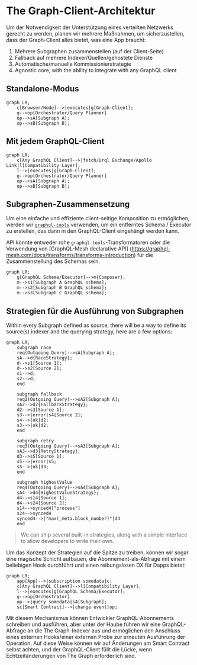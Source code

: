 # The Graph-Client-Architektur

Um der Notwendigkeit der Unterstützung eines verteilten Netzwerks gerecht zu werden, planen wir mehrere Maßnahmen, um sicherzustellen, dass der Graph-Client alles bietet, was eine App braucht:

1. Mehrere Subgraphen zusammenstellen (auf der Client-Seite)
2. Fallback auf mehrere Indexer/Quellen/gehostete Dienste
3. Automatische/manuelle Kommissionierstrategie
4. Agnostic core, with the ability to integrate with any GraphQL client

## Standalone-Modus

```mermaid
graph LR;
    c[Browser/Node]-->|executes|g[Graph-Client];
    g-->op[Orchestrator/Query Planner]
    op-->sA[Subgraph A];
    op-->sB[Subgraph B];
```

## Mit jedem GraphQL-Client

```mermaid
graph LR;
    c[Any GraphQL Client]-->|fetch/Urql Exchange/Apollo Link|l[Compatibility Layer];
    l-->|executes|g[Graph-Client];
    g-->op[Orchestrator/Query Planner]
    op-->sA[Subgraph A];
    op-->sB[Subgraph B];
```

## Subgraphen-Zusammensetzung

Um eine einfache und effiziente client-seitige Komposition zu ermöglichen, werden wir [`graphql-tools`](https://graphql-tools.com) verwenden, um ein entferntes Schema / Executor zu erstellen, das dann in den GraphQL-Client eingehängt werden kann.

API könnte entweder rohe `graphql-tools`-Transformatoren oder die Verwendung von [GraphQL-Mesh declarative API] (https://graphql-mesh.com/docs/transforms/transforms-introduction) für die Zusammenstellung des Schemas sein.

```mermaid
graph LR;
    g[GraphQL Schema/Executor]-->m{Composer};
    m-->s1[Subgraph A GraphQL schema];
    m-->s2[Subgraph B GraphQL schema];
    m-->s3[Subgraph C GraphQL schema];
```

## Strategien für die Ausführung von Subgraphen

Within every Subgraph defined as source, there will be a way to define its source(s) indexer and the querying strategy, here are a few options:

```mermaid
graph LR;
    subgraph race
    req(Outgoing Query)-->sA[Subgraph A];
    sA-->d{RaceStrategy};
    d-->s1[Source 1];
    d-->s2[Source 2];
    s1-->d;
    s2-->d;
    end

    subgraph fallback
    req2(Outgoing Query)-->sA2[Subgraph A];
    sA2-->d2{FallbackStrategy};
    d2-->s3[Source 1];
    s3-->|error|s4[Source 2];
    s4-->|ok|d2;
    s3-->|ok|d2;
    end

    subgraph retry
    req3(Outgoing Query)-->sA3[Subgraph A];
    sA3-->d3{RetryStrategy};
    d3-->s5[Source 1];
    s5-->|error|s5;
    s5-->|ok|d3;
    end

    subgraph highestValue
    req4(Outgoing Query)-->sA4[Subgraph A];
    sA4-->d4{HighestValueStrategy};
    d4-->s14[Source 1];
    d4-->s24[Source 2];
    s14-->synced4["process"]
    s24-->synced4
    synced4-->|"max(_meta.block_number)"|d4
    end
```

> We can ship several built-in strategies, along with a simple interface to allow developers to write their own.

Um das Konzept der Strategien auf die Spitze zu treiben, können wir sogar eine magische Schicht aufbauen, die Abonnement-als-Abfrage mit einem beliebigen Hook durchführt und einen reibungslosen DX für Dapps bietet:

```mermaid
graph LR;
    app[App]-->|subscription somedata|c;
    c[Any GraphQL Client]-->l[Compatibility Layer];
    l-->|executes|g[GraphQL Schema/Executor];
    g-->op[Orchestrator]
    op-->|query somedata|sA[Subgraph];
    sc[Smart Contract]-->|change event|op;
```

Mit diesem Mechanismus können Entwickler GraphQL-Abonnements schreiben und ausführen, aber unter der Haube führen wir eine GraphQL-Abfrage an die The Graph-Indexer aus und ermöglichen den Anschluss eines externen Hooks/einer externen Probe zur erneuten Ausführung der Operation.
Auf diese Weise können wir auf Änderungen am Smart Contract selbst achten, und der GraphQL-Client füllt die Lücke, wenn Echtzeitänderungen von The Graph erforderlich sind.
